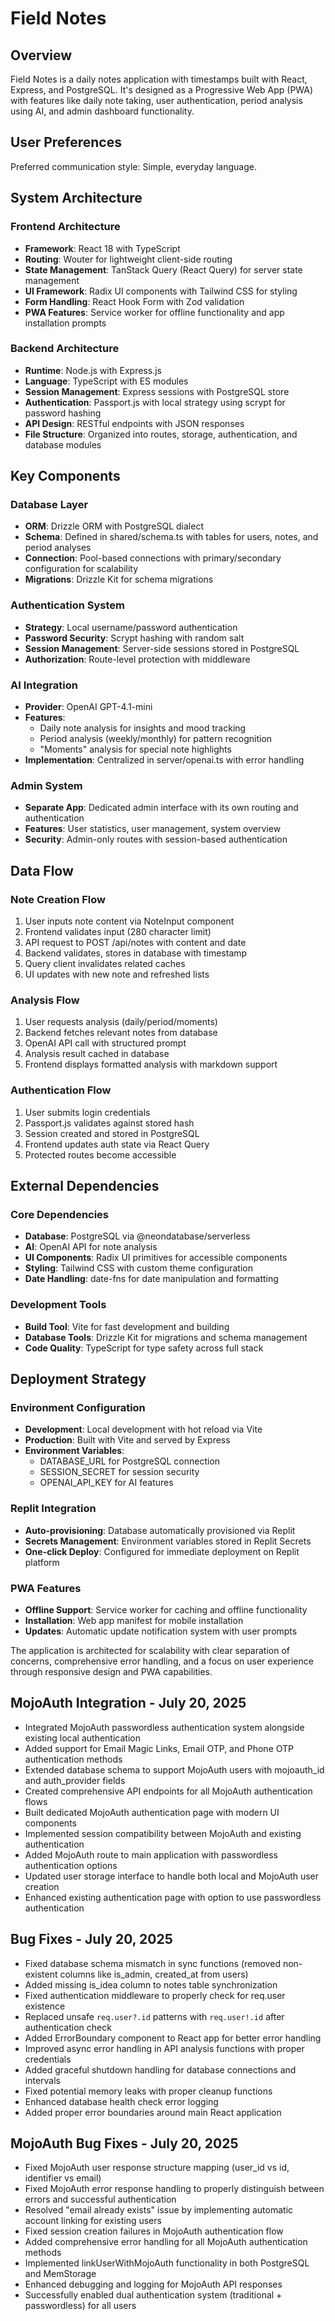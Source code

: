 # Field Notes

## Overview
Field Notes is a daily notes application with timestamps built with React, Express, and PostgreSQL. It's designed as a Progressive Web App (PWA) with features like daily note taking, user authentication, period analysis using AI, and admin dashboard functionality.

## User Preferences
Preferred communication style: Simple, everyday language.

## System Architecture

### Frontend Architecture
- **Framework**: React 18 with TypeScript
- **Routing**: Wouter for lightweight client-side routing
- **State Management**: TanStack Query (React Query) for server state management
- **UI Framework**: Radix UI components with Tailwind CSS for styling
- **Form Handling**: React Hook Form with Zod validation
- **PWA Features**: Service worker for offline functionality and app installation prompts

### Backend Architecture
- **Runtime**: Node.js with Express.js
- **Language**: TypeScript with ES modules
- **Session Management**: Express sessions with PostgreSQL store
- **Authentication**: Passport.js with local strategy using scrypt for password hashing
- **API Design**: RESTful endpoints with JSON responses
- **File Structure**: Organized into routes, storage, authentication, and database modules

## Key Components

### Database Layer
- **ORM**: Drizzle ORM with PostgreSQL dialect
- **Schema**: Defined in shared/schema.ts with tables for users, notes, and period analyses
- **Connection**: Pool-based connections with primary/secondary configuration for scalability
- **Migrations**: Drizzle Kit for schema migrations

### Authentication System
- **Strategy**: Local username/password authentication
- **Password Security**: Scrypt hashing with random salt
- **Session Management**: Server-side sessions stored in PostgreSQL
- **Authorization**: Route-level protection with middleware

### AI Integration
- **Provider**: OpenAI GPT-4.1-mini
- **Features**: 
  - Daily note analysis for insights and mood tracking
  - Period analysis (weekly/monthly) for pattern recognition
  - "Moments" analysis for special note highlights
- **Implementation**: Centralized in server/openai.ts with error handling

### Admin System
- **Separate App**: Dedicated admin interface with its own routing and authentication
- **Features**: User statistics, user management, system overview
- **Security**: Admin-only routes with session-based authentication

## Data Flow

### Note Creation Flow
1. User inputs note content via NoteInput component
2. Frontend validates input (280 character limit)
3. API request to POST /api/notes with content and date
4. Backend validates, stores in database with timestamp
5. Query client invalidates related caches
6. UI updates with new note and refreshed lists

### Analysis Flow
1. User requests analysis (daily/period/moments)
2. Backend fetches relevant notes from database
3. OpenAI API call with structured prompt
4. Analysis result cached in database
5. Frontend displays formatted analysis with markdown support

### Authentication Flow
1. User submits login credentials
2. Passport.js validates against stored hash
3. Session created and stored in PostgreSQL
4. Frontend updates auth state via React Query
5. Protected routes become accessible

## External Dependencies

### Core Dependencies
- **Database**: PostgreSQL via @neondatabase/serverless
- **AI**: OpenAI API for note analysis
- **UI Components**: Radix UI primitives for accessible components
- **Styling**: Tailwind CSS with custom theme configuration
- **Date Handling**: date-fns for date manipulation and formatting

### Development Tools
- **Build Tool**: Vite for fast development and building
- **Database Tools**: Drizzle Kit for migrations and schema management
- **Code Quality**: TypeScript for type safety across full stack

## Deployment Strategy

### Environment Configuration
- **Development**: Local development with hot reload via Vite
- **Production**: Built with Vite and served by Express
- **Environment Variables**: 
  - DATABASE_URL for PostgreSQL connection
  - SESSION_SECRET for session security
  - OPENAI_API_KEY for AI features

### Replit Integration
- **Auto-provisioning**: Database automatically provisioned via Replit
- **Secrets Management**: Environment variables stored in Replit Secrets
- **One-click Deploy**: Configured for immediate deployment on Replit platform

### PWA Features
- **Offline Support**: Service worker for caching and offline functionality
- **Installation**: Web app manifest for mobile installation
- **Updates**: Automatic update notification system with user prompts

The application is architected for scalability with clear separation of concerns, comprehensive error handling, and a focus on user experience through responsive design and PWA capabilities.

## MojoAuth Integration - July 20, 2025
- Integrated MojoAuth passwordless authentication system alongside existing local authentication
- Added support for Email Magic Links, Email OTP, and Phone OTP authentication methods
- Extended database schema to support MojoAuth users with mojoauth_id and auth_provider fields
- Created comprehensive API endpoints for all MojoAuth authentication flows
- Built dedicated MojoAuth authentication page with modern UI components
- Implemented session compatibility between MojoAuth and existing authentication
- Added MojoAuth route to main application with passwordless authentication options
- Updated user storage interface to handle both local and MojoAuth user creation
- Enhanced existing authentication page with option to use passwordless authentication

## Bug Fixes - July 20, 2025
- Fixed database schema mismatch in sync functions (removed non-existent columns like is_admin, created_at from users)
- Added missing is_idea column to notes table synchronization
- Fixed authentication middleware to properly check for req.user existence
- Replaced unsafe `req.user?.id` patterns with `req.user!.id` after authentication check
- Added ErrorBoundary component to React app for better error handling
- Improved async error handling in API analysis functions with proper credentials
- Added graceful shutdown handling for database connections and intervals
- Fixed potential memory leaks with proper cleanup functions
- Enhanced database health check error logging
- Added proper error boundaries around main React application

## MojoAuth Bug Fixes - July 20, 2025
- Fixed MojoAuth user response structure mapping (user_id vs id, identifier vs email)
- Fixed MojoAuth error response handling to properly distinguish between errors and successful authentication
- Resolved "email already exists" issue by implementing automatic account linking for existing users
- Fixed session creation failures in MojoAuth authentication flow
- Added comprehensive error handling for all MojoAuth authentication methods
- Implemented linkUserWithMojoAuth functionality in both PostgreSQL and MemStorage
- Enhanced debugging and logging for MojoAuth API responses
- Successfully enabled dual authentication system (traditional + passwordless) for all users
